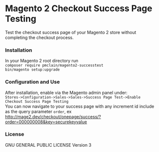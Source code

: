 # Magento 2 Checkout Success Page Testing

Test the checkout success page of your Magento 2 store without completing the
checkout process.

### Installation
In your Magento 2 root directory run  
`composer require pmclain/magento2-successtest`  
`bin/magento setup:upgrade`

### Configuration and Use
After installation, enable via the Magento admin panel under:  
`Stores->Configuration->Sales->Sales->Success Page Test->Enable Checkout Success Page Testing`  
You can now navigate to your success page with any increment id include as the
query parameter `order`, ex http://mage2.dev/checkout/onepage/success/?order=000000008&key=securekeyvalue

### License
GNU GENERAL PUBLIC LICENSE Version 3
